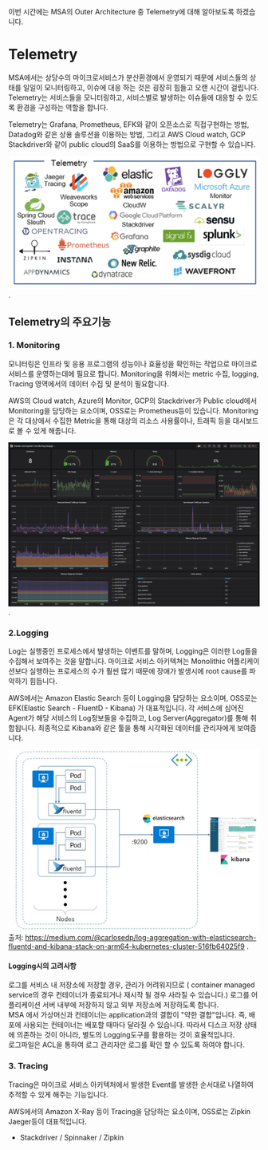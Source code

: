 이번 시간에는 MSA의 Outer Architecture 중 Telemetry에 대해 알아보도록 하겠습니다.  

# Telemetry
MSA에서는 상당수의 마이크로서비스가 분산환경에서 운영되기 때문에 서비스들의 상태를 일일이 모니터링하고, 이슈에 대응 하는 것은 굉장히 힘들고 오랜 시간이 걸립니다. Telemetry는 서비스들을 모니터링하고, 서비스별로 발생하는 이슈들에 대응할 수 있도록 환경을 구성하는 역할을 합니다.  

Telemetry는 Grafana, Prometheus, EFK와 같이 오픈소스로 직접구현하는 방법, Datadog와 같은 상용 솔루션을 이용하는 방법, 그리고 AWS Cloud watch, GCP Stackdriver와 같이 public cloud의 SaaS를 이용하는 방법으로 구현할 수 있습니다.  

![Telemetry](https://github.com/Tedigom/devBlog/blob/master/MSA%20Series/Telemetry/Telemetry%20.png) . 

## Telemetry의 주요기능
### 1. Monitoring
모니터링은 인프라 및 응용 프로그램의 성능이나 효율성을 확인하는 작업으로 마이크로 서비스를 운영하는데에 필요로 합니다. Monitoring을 위해서는 metric 수집, logging, Tracing 영역에서의 데이터 수집 및 분석이 필요합니다.  

AWS의 Cloud watch, Azure의 Monitor, GCP의 Stackdriver가 Public cloud에서 Monitoring을 담당하는 요소이며, OSS로는 Prometheus등이 있습니다.
Monitoring은 각 대상에서 수집한 Metric을 통해 대상의 리소스 사용률이나, 트래픽 등을 대시보드로 볼 수 있게 해줍니다.  

![prometheus](https://github.com/Tedigom/devBlog/blob/master/MSA%20Series/Telemetry/prometheus.png) . 

### 2.Logging
Log는 실행중인 프로세스에서 발생하는 이벤트를 말하며, Logging은 이러한 Log들을 수집해서 보여주는 것을 말합니다. 마이크로 서비스 아키텍쳐는 Monolithic 어플리케이션보다 실행하는 프로세스의 수가 훨씬 많기 때문에 장애가 발생시에 root cause를 파악하기 힘듭니다.  

AWS에서는 Amazon Elastic Search 등이 Logging을 담당하는 요소이며, OSS로는 EFK(Elastic Search - FluentD - Kibana) 가 대표적입니다. 각 서비스에 심어진 Agent가 해당 서비스의 Log정보들을 수집하고, Log Server(Aggregator)를 통해 취합됩니다. 최종적으로 Kibana와 같은 툴을 통해 시각화된 데이터를 관리자에게 보여줍니다.  

![efk.pngimage](https://github.com/Tedigom/devBlog/blob/master/MSA%20Series/Telemetry/efk.png)
출처: https://medium.com/@carlosedp/log-aggregation-with-elasticsearch-fluentd-and-kibana-stack-on-arm64-kubernetes-cluster-516fb64025f9 . 

#### Logging시의 고려사항
로그를 서비스 내 저장소에 저장할 경우, 관리가 어려워지므로 ( container managed service의 경우 컨테이너가 종료되거나 재시작 될 경우 사라질 수 있습니다.) 로그를 어플리케이션 서버 내부에 저장하지 않고 외부 저장소에 저장하도록 합니다.  
MSA 에서 가상머신과 컨테이너는 application과의 결합이 "약한 결합"입니다. 즉, 배포에 사용되는 컨테이너는 배포할 때마다 달라질 수 있습니다. 따라서 디스크 저장 상태에 의존하는 것이 아니라, 별도의 Logging도구를 활용하는 것이 효율적입니다.  
로그파일은 ACL을 통하여 로그 관리자만 로그를 확인 할 수 있도록 하여야 합니다.  

### 3. Tracing
Tracing은 마이크로 서비스 아키텍처에서 발생한 Event를 발생한 순서대로 나열하여 추적할 수 있게 해주는 기능입니다.  

AWS에서의 Amazon X-Ray 등이 Tracing을 담당하는 요소이며, OSS로는 Zipkin Jaeger등이 대표적입니다.  


+ Stackdriver / Spinnaker / Zipkin

